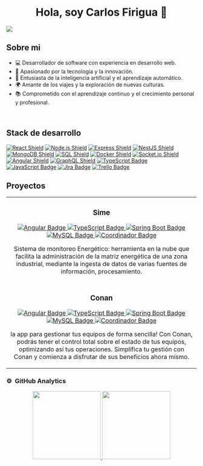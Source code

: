 <div align="center">
<h1 align="center">Hola, soy Carlos Firigua</a> 👋</h1>
</div>
<img src="https://imgur.com/i8myms6.png">

## Sobre mi
- 💻 Desarrollador de software con experiencia en desarrollo web.
- 🚀 Apasionado por la tecnología y la innovación.
- 🤖 Entusiasta de la inteligencia artificial y el aprendizaje automático.
- 🌍 Amante de los viajes y la exploración de nuevas culturas.
- 📚 Comprometido con el aprendizaje continuo y el crecimiento personal y profesional.
<br>

## Stack de desarrollo
[![React Shield](https://img.shields.io/badge/-React-blue?style=for-the-badge&logo=react)](https://reactjs.org/)
[![Node.js Shield](https://img.shields.io/badge/-Node.js-green?style=for-the-badge&logo=node.js)](https://nodejs.org/)
[![Express Shield](https://img.shields.io/badge/-Express-lightgrey?style=for-the-badge&logo=express)](https://expressjs.com/)
[![NestJS Shield](https://img.shields.io/badge/-NestJS-red?style=for-the-badge&logo=nestjs)](https://nestjs.com/)
[![MongoDB Shield](https://img.shields.io/badge/-MongoDB-green?style=for-the-badge&logo=mongodb)](https://www.mongodb.com/)
[![SQL Shield](https://img.shields.io/badge/-SQL-lightgrey?style=for-the-badge&logo=sql)](https://www.sql.org/)
[![Docker Shield](https://img.shields.io/badge/-Docker-blue?style=for-the-badge&logo=docker)](https://www.docker.com/)
[![Socket.io Shield](https://img.shields.io/badge/-Socket.io-black?style=for-the-badge&logo=socket.io)](https://socket.io/)
[![Angular Shield](https://img.shields.io/badge/-Angular-red?style=for-the-badge&logo=angular)](https://angular.io/)
[![GraphQL Shield](https://img.shields.io/badge/-GraphQL-E10098?style=for-the-badge&logo=graphql)](https://graphql.org/)
[![TypeScript Badge](https://img.shields.io/badge/-TypeScript-blue?style=for-the-badge&logo=typescript)](https://www.typescriptlang.org/)
[![JavaScript Badge](https://img.shields.io/badge/-JavaScript-yellow?style=for-the-badge&logo=javascript)](https://developer.mozilla.org/en-US/docs/Web/JavaScript)
[![Jira Badge](https://img.shields.io/badge/-Jira-blue?style=for-the-badge&logo=jira)](https://www.atlassian.com/software/jira)
[![Trello Badge](https://img.shields.io/badge/-Trello-green?style=for-the-badge&logo=trello)](https://trello.com/)

## Proyectos
<table>
    <tr>
        <td width="50%">
            <h3 align="center">Sime</h3>
            <div align="center">
                <p>
                    <a href="https://angular.io/" target="_blank">
                        <img src="https://img.shields.io/badge/-Angular-red?style=for-the-badge&logo=angular" alt="Angular Badge">
                    </a>
                    <a href="https://www.typescriptlang.org/" target="_blank">
                        <img src="https://img.shields.io/badge/-TypeScript-blue?style=for-the-badge&logo=typescript" alt="TypeScript Badge">
                    </a>
                    <a href="https://spring.io/projects/spring-boot" target="_blank">
                        <img src="https://img.shields.io/badge/-Spring_Boot-6db33f?style=for-the-badge&logo=spring" alt="Spring Boot Badge">
                    </a>
                    <a href="https://www.mysql.com/" target="_blank">
                        <img src="https://img.shields.io/badge/-MySQL-4479A1?style=for-the-badge&logo=mysql" alt="MySQL Badge">
                    </a>
                    <a href="https://yourprojectlink.com" target="_blank">
                        <img src="https://img.shields.io/badge/Coordinador-ff69b4?style=for-the-badge" alt="Coordinador Badge">
                    </a>
                </p>
                <p>Sistema de monitoreo Energético: herramienta en la nube que facilita la administración de la matriz energética de una zona industrial, mediante la ingesta de datos de varias fuentes de información, procesamiento.</p>
            </div>
        </td>
    </tr>
        <tr>
        <td width="50%">
            <h3 align="center">Conan</h3>
            <div align="center">
                <p>
                    <a href="https://angular.io/" target="_blank">
                        <img src="https://img.shields.io/badge/-Angular-red?style=for-the-badge&logo=angular" alt="Angular Badge">
                    </a>
                    <a href="https://www.typescriptlang.org/" target="_blank">
                        <img src="https://img.shields.io/badge/-TypeScript-blue?style=for-the-badge&logo=typescript" alt="TypeScript Badge">
                    </a>
                    <a href="https://spring.io/projects/spring-boot" target="_blank">
                        <img src="https://img.shields.io/badge/-Spring_Boot-6db33f?style=for-the-badge&logo=spring" alt="Spring Boot Badge">
                    </a>
                    <a href="https://www.mysql.com/" target="_blank">
                        <img src="https://img.shields.io/badge/-MySQL-4479A1?style=for-the-badge&logo=mysql" alt="MySQL Badge">
                    </a>
                    <a href="https://yourprojectlink.com" target="_blank">
                        <img src="https://img.shields.io/badge/Coordinador-ff69b4?style=for-the-badge" alt="Coordinador Badge">
                    </a>
                </p>
                <p> la app para gestionar tus equipos de forma sencilla! Con Conan, podrás tener el control total sobre el estado de tus equipos, optimizando así tus operaciones. Simplifica tu gestión con Conan y comienza a disfrutar de sus beneficios ahora mismo.</p>
            </div>
        </td>
    </tr>
</table>



### ⚙️ &nbsp;GitHub Analytics

<p align="center">
<a href="https://github.com/clfirigua">
  <img height="180em" src="https://github-readme-stats-eight-theta.vercel.app/api?username=clfirigua&show_icons=true&theme=algolia&include_all_commits=true&count_private=true"/>
  <img height="180em" src="https://github-readme-stats-eight-theta.vercel.app/api/top-langs/?username=clfirigua&layout=compact&langs_count=8&theme=algolia"/>
</a>
</p>
